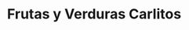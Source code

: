 ---
title: "Frutas y Verduras Carlitos"
url: /san-juan-bautista/frutas-y-verduras-carlitos/
shop: Gemüse & Obst
---